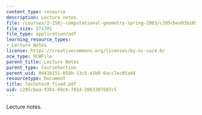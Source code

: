 ```yaml
---
content_type: resource
description: Lecture notes.
file: /courses/2-158j-computational-geometry-spring-2003/c205cbea93b169c670142063307687c5_lecnotes8_fixed.pdf
file_size: 271701
file_type: application/pdf
learning_resource_types:
- Lecture Notes
license: https://creativecommons.org/licenses/by-nc-sa/4.0/
ocw_type: OCWFile
parent_title: Lecture Notes
parent_type: CourseSection
parent_uid: 0441b151-058b-13c5-a1b8-6acc7ec05ad4
resourcetype: Document
title: lecnotes8_fixed.pdf
uid: c205cbea-93b1-69c6-7014-2063307687c5
---
```

Lecture notes.